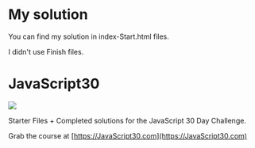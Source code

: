 # My solution

You can find my solution in index-Start.html files.

I didn't use Finish files.  

# JavaScript30

![](https://javascript30.com/images/JS3-social-share.png)

Starter Files + Completed solutions for the JavaScript 30 Day Challenge.

Grab the course at [https://JavaScript30.com](https://JavaScript30.com)
